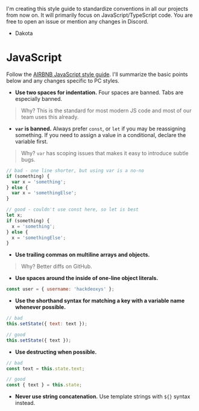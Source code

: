 I'm creating this style guide to standardize conventions in all our projects from now on. It will primarily focus on JavaScript/TypeScript code. You are free to open an issue or mention any changes in Discord.

- Dakota

# JavaScript

Follow the [AIRBNB JavaScript style guide](https://github.com/airbnb/javascript). I'll summarize the basic points below and any changes specific to PC styles.

- **Use two spaces for indentation.** Four spaces are banned. Tabs are especially banned.
> Why? This is the standard for most modern JS code and most of our team uses this already.

- **`var` is banned.** Always prefer `const`, or `let` if you may be reassigning something. If you need to assign a value in a conditional, declare the variable first.
> Why? `var` has scoping issues that makes it easy to introduce subtle bugs.
```javascript
// bad - one line shorter, but using var is a no-no
if (something) {
  var x = 'something'; 
} else {
  var x = 'somethingElse';
}

// good - couldn't use const here, so let is best
let x;
if (something) {
  x = 'something';
} else {
  x = 'somethingElse';
}
```

- **Use trailing commas on multiline arrays and objects.**
> Why? Better diffs on GitHub.

- **Use spaces around the inside of one-line object literals.**
```javascript
const user = { username: 'hackdeoxys' };
```

- **Use the shorthand syntax for matching a key with a variable name whenever possible.**
```javascript
// bad
this.setState({ text: text });

// good
this.setState({ text });
```

- **Use destructing when possible.**
```javascript
// bad
const text = this.state.text;

// good
const { text } = this.state;
```

- **Never use string concatenation.** Use template strings with `${}` syntax instead.